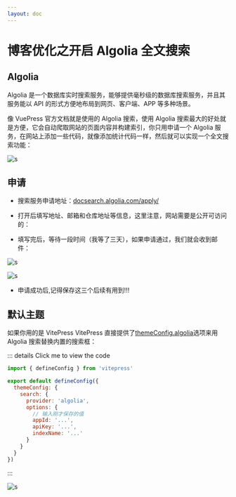 ```yaml
---
layout: doc
---
```



# 博客优化之开启 Algolia 全文搜索

## Algolia

Algolia 是一个数据库实时搜索服务，能够提供毫秒级的数据库搜索服务，并且其服务能以 API 的形式方便地布局到网页、客户端、APP 等多种场景。

像 VuePress 官方文档就是使用的 Algolia 搜索，使用 Algolia 搜索最大的好处就是方便，它会自动爬取网站的页面内容并构建索引，你只用申请一个 Algolia 服务，在网站上添加一些代码，就像添加统计代码一样，然后就可以实现一个全文搜索功能：

![s](/blog_21.png)

## 申请

 - 搜索服务申请地址：[docsearch.algolia.com/apply/](docsearch.algolia.com/apply/)

 - 打开后填写地址、邮箱和仓库地址等信息，这里注意，网站需要是公开可访问的：

 - 填写完后，等待一段时间（我等了三天），如果申请通过，我们就会收到邮件：

 ![s](/blog_22.png)

 ![s](/blog_23.png)

 - 申请成功后,记得保存这三个后续有用到!!!

## 默认主题

如果你用的是 VitePress VitePress 直接提供了[themeConfig.algolia](https://vitepress.dev/reference/default-theme-search#algolia-search)选项来用 Algolia 搜索替换内置的搜索框：

::: details Click me to view the code
```js
import { defineConfig } from 'vitepress'

export default defineConfig({
  themeConfig: {
    search: {
      provider: 'algolia',
      options: {
        // 输入刚才保存的值
        appId: '...',
        apiKey: '...',
        indexName: '...'
      }
    }
  }
})
```
:::

 ![s](/blog_24.png)
